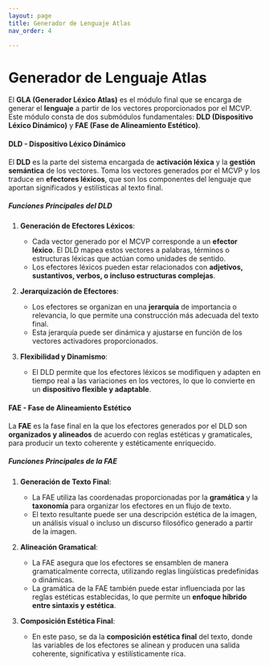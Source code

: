 ```yaml
---
layout: page
title: Generador de Lenguaje Atlas
nav_order: 4

---
```



# Generador de Lenguaje Atlas

El **GLA (Generador Léxico Atlas)** es el módulo final que se encarga de generar el **lenguaje** a partir de los vectores proporcionados por el MCVP. Este módulo consta de dos submódulos fundamentales: **DLD (Dispositivo Léxico Dinámico)** y **FAE (Fase de Alineamiento Estético)**.

#### DLD - Dispositivo Léxico Dinámico

El **DLD** es la parte del sistema encargada de **activación léxica** y la **gestión semántica** de los vectores. Toma los vectores generados por el MCVP y los traduce en **efectores léxicos**, que son los componentes del lenguaje que aportan significados y estilísticas al texto final.

##### Funciones Principales del DLD

1. **Generación de Efectores Léxicos**:
   - Cada vector generado por el MCVP corresponde a un **efector léxico**. El DLD mapea estos vectores a palabras, términos o estructuras léxicas que actúan como unidades de sentido.
   - Los efectores léxicos pueden estar relacionados con **adjetivos, sustantivos, verbos, o incluso estructuras complejas**.

2. **Jerarquización de Efectores**:
   - Los efectores se organizan en una **jerarquía** de importancia o relevancia, lo que permite una construcción más adecuada del texto final.
   - Esta jerarquía puede ser dinámica y ajustarse en función de los vectores activadores proporcionados.

3. **Flexibilidad y Dinamismo**:
   - El DLD permite que los efectores léxicos se modifiquen y adapten en tiempo real a las variaciones en los vectores, lo que lo convierte en un **dispositivo flexible y adaptable**.

#### FAE - Fase de Alineamiento Estético

La **FAE** es la fase final en la que los efectores generados por el DLD son **organizados y alineados** de acuerdo con reglas estéticas y gramaticales, para producir un texto coherente y estéticamente enriquecido.

##### Funciones Principales de la FAE

1. **Generación de Texto Final**:
   - La FAE utiliza las coordenadas proporcionadas por la **gramática** y la **taxonomía** para organizar los efectores en un flujo de texto.
   - El texto resultante puede ser una descripción estética de la imagen, un análisis visual o incluso un discurso filosófico generado a partir de la imagen.

2. **Alineación Gramatical**:
   - La FAE asegura que los efectores se ensamblen de manera gramaticalmente correcta, utilizando reglas lingüísticas predefinidas o dinámicas.
   - La gramática de la FAE también puede estar influenciada por las reglas estéticas establecidas, lo que permite un **enfoque híbrido entre sintaxis y estética**.

3. **Composición Estética Final**:
   - En este paso, se da la **composición estética final** del texto, donde las variables de los efectores se alinean y producen una salida coherente, significativa y estilísticamente rica.
